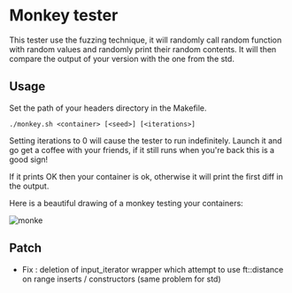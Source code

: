 # Monkey tester

This tester use the fuzzing technique, it will randomly call random function with random values and randomly print their random contents.
It will then compare the output of your version with the one from the std.

## Usage

Set the path of your headers directory in the Makefile.

`./monkey.sh <container> [<seed>] [<iterations>]`

Setting iterations to 0 will cause the tester to run indefinitely. Launch it and go get a coffee with your friends, if it still runs when you're back this is a good sign!

If it prints OK then your container is ok, otherwise it will print the first diff in the output.

Here is a beautiful drawing of a monkey testing your containers:

![monke](https://upload.wikimedia.org/wikipedia/commons/f/f1/Monkey-typing.jpg)

## Patch

- Fix : deletion of input_iterator wrapper which attempt to use ft::distance on range inserts / constructors (same problem for std)